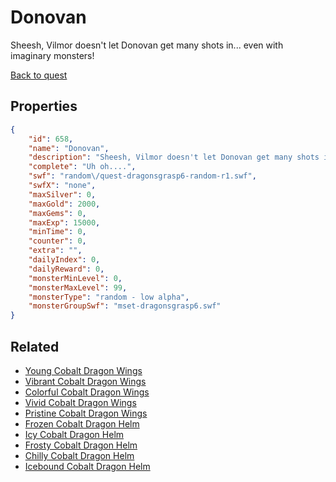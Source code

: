 # Donovan

Sheesh, Vilmor doesn't let Donovan get many shots in... even with imaginary monsters!

[Back to quest](../quests.md)

## Properties

```json
{
    "id": 658,
    "name": "Donovan",
    "description": "Sheesh, Vilmor doesn't let Donovan get many shots in... even with imaginary monsters!",
    "complete": "Uh oh....",
    "swf": "random\/quest-dragonsgrasp6-random-r1.swf",
    "swfX": "none",
    "maxSilver": 0,
    "maxGold": 2000,
    "maxGems": 0,
    "maxExp": 15000,
    "minTime": 0,
    "counter": 0,
    "extra": "",
    "dailyIndex": 0,
    "dailyReward": 0,
    "monsterMinLevel": 0,
    "monsterMaxLevel": 99,
    "monsterType": "random - low alpha",
    "monsterGroupSwf": "mset-dragonsgrasp6.swf"
}
```

## Related

- [Young Cobalt Dragon Wings](../items/4235-young-cobalt-dragon-wings.md)
- [Vibrant Cobalt Dragon Wings](../items/4236-vibrant-cobalt-dragon-wings.md)
- [Colorful Cobalt Dragon Wings](../items/4237-colorful-cobalt-dragon-wings.md)
- [Vivid Cobalt Dragon Wings](../items/4238-vivid-cobalt-dragon-wings.md)
- [Pristine Cobalt Dragon Wings](../items/4239-pristine-cobalt-dragon-wings.md)
- [Frozen Cobalt Dragon Helm](../items/4240-frozen-cobalt-dragon-helm.md)
- [Icy Cobalt Dragon Helm](../items/4241-icy-cobalt-dragon-helm.md)
- [Frosty Cobalt Dragon Helm](../items/4242-frosty-cobalt-dragon-helm.md)
- [Chilly Cobalt Dragon Helm](../items/4243-chilly-cobalt-dragon-helm.md)
- [Icebound Cobalt Dragon Helm](../items/4244-icebound-cobalt-dragon-helm.md)

